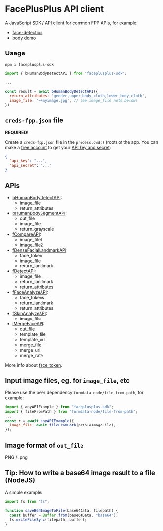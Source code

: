 # FacePlusPlus API client

A JavaScript SDK / API client for common FPP APIs, for example:

- [face-detection](https://www.faceplusplus.com/face-detection/#demo)
- [body demo](https://console.faceplusplus.com/service/body/intro)

## Usage

`npm i faceplusplus-sdk`

```javascript
import { bHumanBodyDetectAPI } from "faceplusplus-sdk";

...

const result = await bHumanBodyDetectAPI({
  return_attributes: 'gender,upper_body_cloth,lower_body_cloth',
  image_file: '~/myimage.jpg', // see image_file note below!
})
```

## `creds-fpp.json` file

**REQUIRED**!

Create a `creds-fpp.json` file in the `process.cwd()` (root) of the app. You can make a [free account](https://console.faceplusplus.com/documents/6329693) to get your [API key and secret](https://console.faceplusplus.com/app/apikey/list):

```json
{
  "api_key": "...",
  "api_secret": "..."
}
```

## APIs

- [bHumanBodyDetectAPI](https://console.faceplusplus.com/documents/10880589):
  - image_file
  - return_attributes
- [bHumanBodySegmentAPI](https://console.faceplusplus.com/documents/40608260):
  - out_file
  - image_file
  - return_grayscale
- [fCompareAPI](https://console.faceplusplus.com/documents/5679308):
  - image_file1
  - image_file2
- [fDenseFacialLandmarkAPI](https://console.faceplusplus.com/documents/55107053):
  - face_token
  - image_file
  - return_landmark
- [fDetectAPI](https://console.faceplusplus.com/documents/5679127):
  - image_file
  - return_landmark
  - return_attributes
- [fFaceAnalyzeAPI](https://console.faceplusplus.com/documents/6329465):
  - face_tokens
  - return_landmark
  - return_attributes
- [fSkinAnalyzeAPI](https://console.faceplusplus.com/documents/129100210):
  - image_file
- [iMergeFaceAPI](https://console.faceplusplus.com/documents/20815649):
  - out_file
  - template_file
  - template_url
  - merge_file
  - merge_url
  - merge_rate

More info about [face_token](https://console.faceplusplus.com/documents/5679127).

## Input image files, eg. for `image_file`, etc

Please use the peer dependency `formdata-node/file-from-path`, for example:

```js
import { anyAPIExample } from "faceplusplus-sdk";
import { fileFromPath } from "formdata-node/file-from-path";
...
const r = await anyAPIExample({
  image_file: await fileFromPath(pathToImageFile),
});
```

## Image format of `out_file`

PNG / .png

## Tip: How to write a base64 image result to a file (NodeJS)

A simple example:

```js
import fs from "fs";

function saveB64ImageToFile(base64Data, filepath) {
  const buffer = Buffer.from(base64Data, "base64");
  fs.writeFileSync(filepath, buffer);
}
```
